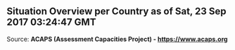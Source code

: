## Situation Overview per Country as of Sat, 23 Sep 2017 03:24:47 GMT

Source: **ACAPS (Assessment Capacities Project) - https://www.acaps.org**